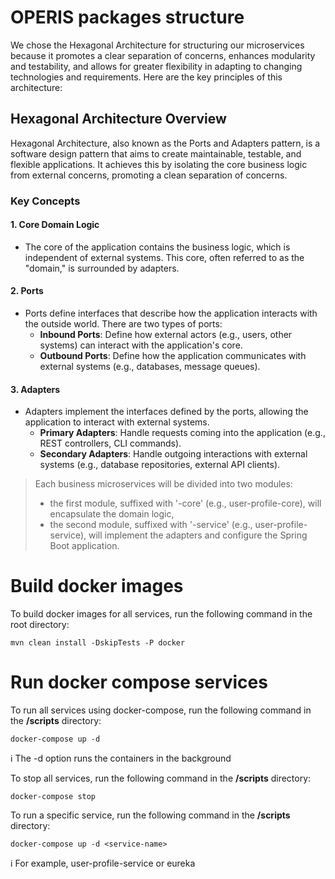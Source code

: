 # OPERIS packages structure

We chose the Hexagonal Architecture for structuring our microservices because it promotes a clear separation of concerns, enhances modularity and testability, and allows for greater
flexibility in adapting to changing technologies and requirements. Here are the key principles of this architecture:

## Hexagonal Architecture Overview

Hexagonal Architecture, also known as the Ports and Adapters pattern, is a software design pattern that aims to create maintainable, testable, and flexible applications. It achieves this by
isolating the core business logic from external concerns, promoting a clean separation of concerns.

### Key Concepts

#### 1. Core Domain Logic

- The core of the application contains the business logic, which is independent of external systems. This core, often referred to as the "domain," is surrounded by adapters.

#### 2. Ports

- Ports define interfaces that describe how the application interacts with the outside world. There are two types of ports:
    - **Inbound Ports**: Define how external actors (e.g., users, other systems) can interact with the application's core.
    - **Outbound Ports**: Define how the application communicates with external systems (e.g., databases, message queues).

#### 3. Adapters

- Adapters implement the interfaces defined by the ports, allowing the application to interact with external systems.
    - **Primary Adapters**: Handle requests coming into the application (e.g., REST controllers, CLI commands).
    - **Secondary Adapters**: Handle outgoing interactions with external systems (e.g., database repositories, external API clients).

> Each business microservices will be divided into two modules:
>
>- the first module, suffixed with '-core' (e.g., user-profile-core), will encapsulate the domain logic,
>- the second module, suffixed with '-service' (e.g., user-profile-service), will implement the adapters and configure the Spring Boot application.

# Build docker images

To build docker images for all services, run the following command in the root directory:

```
mvn clean install -DskipTests -P docker
```

# Run docker compose services

To run all services using docker-compose, run the following command in the **/scripts** directory:

```
docker-compose up -d
```

ℹ️ The -d option runs the containers in the background

To stop all services, run the following command in the **/scripts** directory:

``` 
docker-compose stop
```

To run a specific service, run the following command in the **/scripts** directory:

```
docker-compose up -d <service-name>
```

ℹ️ For example, user-profile-service or eureka
